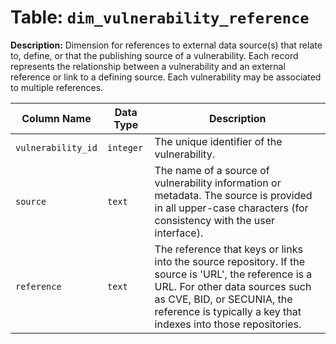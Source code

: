 # Table: `dim_vulnerability_reference`

**Description:** Dimension for references to external data source(s) that relate to, define, or that the publishing source of a vulnerability. Each  record represents the relationship between a vulnerability and an external reference or link to a defining source. Each vulnerability may be associated to multiple references.


| Column Name | Data Type | Description |
|-------------|-----------|-------------|
| `vulnerability_id` | `integer` | The unique identifier of the vulnerability. |
| `source` | `text` | The name of a source of vulnerability information or metadata. The source is provided in all upper-case characters (for consistency  with the user interface). |
| `reference` | `text` | The reference that keys or links into the source repository. If the source is 'URL', the reference is a URL. For  other data sources such as CVE, BID, or SECUNIA, the reference is typically a key that indexes into those repositories. |